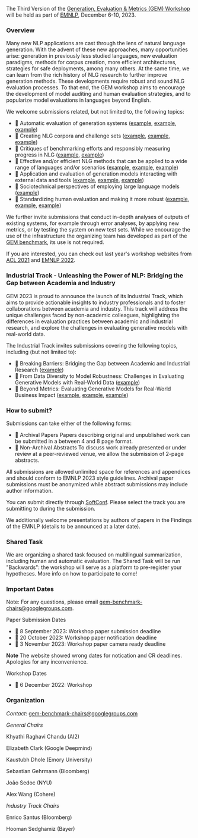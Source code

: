 The Third Version of the [Generation, Evaluation & Metrics (GEM) Workshop](https://gem-benchmark.com/) will be held as part of [EMNLP](https://2023.emnlp.org/), December 6-10, 2023. 

### Overview
Many new NLP applications are cast through the lens of natural language generation. With the advent of these new approaches, many opportunities arise: generation in previously less studied languages, new evaluation paradigms, methods for corpus creation, more efficient architectures, strategies for safe deployments, among many others. At the same time, we can learn from the rich history of NLG research to further improve generation methods.
These developments require robust and sound NLG evaluation processes. To that end, the GEM workshop aims to encourage the development of model auditing and human evaluation strategies, and to popularize model evaluations in languages beyond English.

We welcome submissions related, but not limited to, the following topics:

- 💎 Automatic evaluation of generation systems ([example](https://aclanthology.org/2021.gem-1.8/), [example](https://aclanthology.org/2021.gem-1.1/), [example](https://aclanthology.org/2022.gem-1.26/))
- 💎 Creating NLG corpora and challenge sets ([example](https://aclanthology.org/2022.tacl-1.4/), [example](https://openreview.net/forum?id=CSi1eu_2q96), [example](https://aclanthology.org/2022.gem-1.6/))
- 💎 Critiques of benchmarking efforts and responsibly measuring progress in NLG ([example](https://aclanthology.org/2020.emnlp-main.393/), [example](https://openreview.net/forum?id=j6NxpQbREA1))
- 💎 Effective and/or efficient NLG methods that can be applied to a wide range of languages and/or scenarios ([example](https://aclanthology.org/2020.tacl-1.47/), [example](https://aclanthology.org/2021.gem-1.16/), [example](https://aclanthology.org/2022.gem-1.1/))
- 💎 Application and evaluation of generation models interacting with external data and tools ([example](https://arxiv.org/abs/2302.04761), [example](https://arxiv.org/abs/2304.09842), [example](https://arxiv.org/abs/2302.07842))
- 💎 Sociotechnical perspectives of employing large language models ([example](https://dl.acm.org/doi/abs/10.1145/3531146.3533088))
- 💎 Standardizing human evaluation and making it more robust ([example](https://aclanthology.org/2021.tacl-1.87/), [example](https://aclanthology.org/2022.humeval-1.7/), [example](https://aclanthology.org/2022.gem-1.12/))

We further invite submissions that conduct in-depth analyses of outputs of existing systems, for example through error analyses, by applying new metrics, or by testing the system on new test sets. While we encourage the use of the infrastructure the organizing team has developed as part of the [GEM benchmark](https://arxiv.org/abs/2206.11249), its use is not required.

If you are interested, you can check out last year's workshop websites from [ACL 2021](/workshop/2021) and [EMNLP 2022](/workshop/2022).


### Industrial Track - Unleashing the Power of NLP: Bridging the Gap between Academia and Industry
GEM 2023 is proud to announce the launch of its Industrial Track, which aims to provide actionable insights to industry professionals and to foster collaborations between academia and industry. This track will address the unique challenges faced by non-academic colleagues, highlighting the differences in evaluation practices between academic and industrial research, and explore the challenges in evaluating generative models with real-world data.

The Industrial Track invites submissions covering the following topics, including (but not limited to):

- 💎 Breaking Barriers: Bridging the Gap between Academic and Industrial Research ([example](https://aclanthology.org/P17-2015))
- 💎 From Data Diversity to Model Robustness: Challenges in Evaluating Generative Models with Real-World Data ([example](https://aclanthology.org/2021.sigdial-1.8/))
- 💎 Beyond Metrics: Evaluating Generative Models for Real-World Business Impact ([example](https://arxiv.org/abs/1906.02243), [example](https://aclanthology.org/P16-2096), [example](https://arxiv.org/abs/2306.07402))


### How to submit?
Submissions can take either of the following forms:
- 💎 Archival Papers Papers describing original and unpublished work can be submitted in a between 4 and 8 page format.
- 💎 Non-Archival Abstracts To discuss work already presented or under review at a peer-reviewed venue, we allow the submission of 2-page abstracts.

All submissions are allowed unlimited space for references and appendices and should conform to EMNLP 2023 style guidelines. Archival paper submissions must be anonymized while abstract submissions may include author information.

You can submit directly through [SoftConf](https://softconf.com/emnlp2023/GEM2023). Please select the track you are submitting to during the submission. 

We additionally welcome presentations by authors of papers in the Findings of the EMNLP (details to be announced at a later date).

### Shared Task
We are organizing a shared task focused on multilingual summarization, including human and automatic evaluation. The Shared Task will be run "Backwards": the workshop will serve as a platform to pre-register your hypotheses. More info on how to participate to come!


### Important Dates

Note: For any questions, please email gem-benchmark-chairs@googlegroups.com.

Paper Submission Dates
- 📅 8 September 2023: Workshop paper submission deadline 
- 📅 20 October 2023:   Workshop paper notification deadline
- 📅 3 November 2023:  Workshop paper camera ready deadline

**Note** The website showed wrong dates for notication and CR deadlines. Apologies for any inconvenience. 

Workshop Dates
- 📅 6 December 2022: Workshop


### Organization

*Contact*:
gem-benchmark-chairs@googlegroups.com 

*General Chairs*

Khyathi Raghavi Chandu (AI2)

Elizabeth Clark (Google Deepmind)

Kaustubh Dhole (Emory University)

Sebastian Gehrmann (Bloomberg)

João Sedoc (NYU)

Alex Wang (Cohere)

*Industry Track Chairs*

Enrico Santus (Bloomberg)

Hooman Sedghamiz (Bayer)
